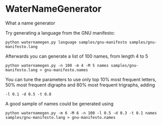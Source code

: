 WaterNameGenerator
==================

What a name generator

Try generating a language from the GNU manifesto:

`python waternamegen.py language samples/gnu-manifesto samples/gnu-manifesto.lang`

Afterwards you can generate a list of 100 names, from length 4 to 5

`python waternamegen.py -n 100 -m 4 -M 5 names samples/gnu-manifesto.lang > gnu-manifesto.names`

You can tune the parameters to use only top 10% most frequent letters, 50% most frequent digraphs and 80% most frequent trigraphs, adding

`-l 0.1 -d 0.5 -t 0.8`

A good sample of names could be generated using 

`python waternamegen.py -m 6 -M 6 -n 100 -l 0.5 -d 0.3 -t 0.1 names samples/gnu-manifesto.lang > gnu-manifesto.names`
